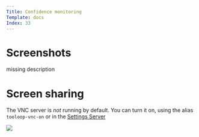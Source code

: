 ```yaml
---
Title: Confidence monitoring
Template: docs
Index: 33
---
```


# Screenshots

missing description

# Screen sharing

The VNC server is *not* running by default. You can turn it on, using the alias `tooloop-vnc-on` or in the [Settings Server](System%20settings)

<img src="http://placehold.it/1280x720?text=Settings -> Services">
